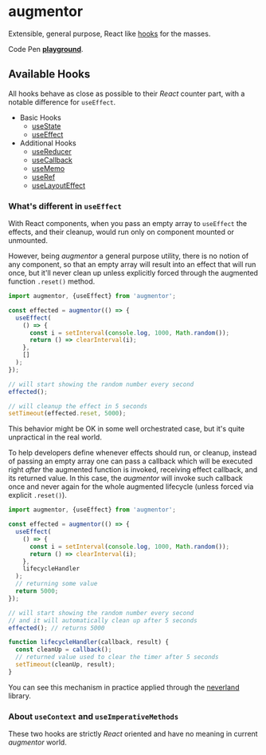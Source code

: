 # augmentor

Extensible, general purpose, React like [hooks](https://reactjs.org/docs/hooks-reference.html) for the masses.

Code Pen **[playground](https://codepen.io/WebReflection/pen/qLMyOM?editors=0010)**.

## Available Hooks

All hooks behave as close as possible to their _React_ counter part, with a notable difference for `useEffect`.

  * Basic Hooks
    * [useState](https://reactjs.org/docs/hooks-reference.html#usestate)
    * [useEffect](https://reactjs.org/docs/hooks-reference.html#useeffect)
  * Additional Hooks
    * [useReducer](https://reactjs.org/docs/hooks-reference.html#usereducer)
    * [useCallback](https://reactjs.org/docs/hooks-reference.html#usecallback)
    * [useMemo](https://reactjs.org/docs/hooks-reference.html#usememo)
    * [useRef](https://reactjs.org/docs/hooks-reference.html#useref)
    * [useLayoutEffect](https://reactjs.org/docs/hooks-reference.html#uselayouteffect)


### What's different in `useEffect`

With React components, when you pass an empty array to `useEffect` the effects, and their cleanup, would run only on component mounted or unmounted.

However, being _augmentor_ a general purpose utility, there is no notion of any component, so that an empty array will result into an effect that will run once, but it'll never clean up unless explicitly forced through the augmented function `.reset()` method.

```js
import augmentor, {useEffect} from 'augmentor';

const effected = augmentor(() => {
  useEffect(
    () => {
      const i = setInterval(console.log, 1000, Math.random());
      return () => clearInterval(i);
    },
    []
  );
});

// will start showing the random number every second
effected();

// will cleanup the effect in 5 seconds
setTimeout(effected.reset, 5000);
```

This behavior might be OK in some well orchestrated case, but it's quite unpractical in the real world.

To help developers define whenever effects should run, or cleanup, instead of passing an empty array one can pass a callback which will be executed right _after_ the augmented function is invoked, receiving effect callback, and its returned value. In this case, the _augmentor_ will invoke such callback once and never again for the whole augmented lifecycle (unless forced via explicit `.reset()`).

```js
import augmentor, {useEffect} from 'augmentor';

const effected = augmentor(() => {
  useEffect(
    () => {
      const i = setInterval(console.log, 1000, Math.random());
      return () => clearInterval(i);
    },
    lifecycleHandler
  );
  // returning some value
  return 5000;
});

// will start showing the random number every second
// and it will automatically clean up after 5 seconds
effected(); // returns 5000

function lifecycleHandler(callback, result) {
  const cleanUp = callback();
  // returned value used to clear the timer after 5 seconds
  setTimeout(cleanUp, result);
}
```

You can see this mechanism in practice applied through the [neverland](https://github.com/WebReflection/neverland) library.


### About `useContext` and `useImperativeMethods`

These two hooks are strictly _React_ oriented and have no meaning in current _augmentor_ world.
